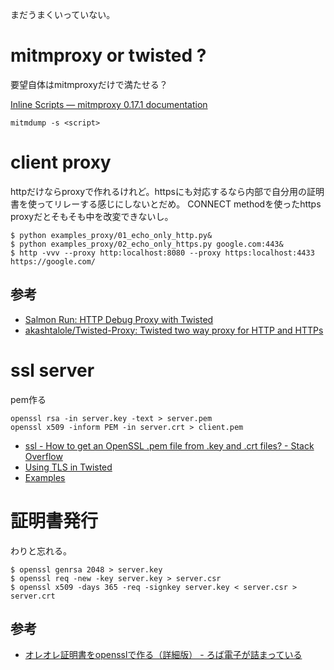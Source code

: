 まだうまくいっていない。

# mitmproxy or twisted ?

要望自体はmitmproxyだけで満たせる？

[Inline Scripts — mitmproxy 0.17.1 documentation](http://docs.mitmproxy.org/en/stable/scripting/inlinescripts.html)

```
mitmdump -s <script>
```

# client proxy

httpだけならproxyで作れるけれど。httpsにも対応するなら内部で自分用の証明書を使ってリレーする感じにしないとだめ。
CONNECT methodを使ったhttps proxyだとそもそも中を改変できないし。

```
$ python examples_proxy/01_echo_only_http.py&
$ python examples_proxy/02_echo_only_https.py google.com:443&
$ http -vvv --proxy http:localhost:8080 --proxy https:localhost:4433 https://google.com/
```

## 参考

- [Salmon Run: HTTP Debug Proxy with Twisted](http://sujitpal.blogspot.jp/2010/03/http-debug-proxy-with-twisted.html)
- [akashtalole/Twisted-Proxy: Twisted two way proxy for HTTP and HTTPs](https://github.com/akashtalole/Twisted-Proxy)

# ssl server

pem作る

```
openssl rsa -in server.key -text > server.pem
openssl x509 -inform PEM -in server.crt > client.pem
```

- [ssl - How to get an OpenSSL .pem file from .key and .crt files? - Stack Overflow](http://stackoverflow.com/questions/991758/how-to-get-an-openssl-pem-file-from-key-and-crt-files)
- [Using TLS in Twisted](https://twistedmatrix.com/documents/current/core/howto/ssl.html#tls-echo-server)
- [Examples](https://twistedmatrix.com/documents/current/core/examples/)

# 証明書発行

わりと忘れる。

```
$ openssl genrsa 2048 > server.key
$ openssl req -new -key server.key > server.csr
$ openssl x509 -days 365 -req -signkey server.key < server.csr > server.crt
```

## 参考

- [オレオレ証明書をopensslで作る（詳細版） - ろば電子が詰まっている](http://d.hatena.ne.jp/ozuma/20130511/1368284304)
